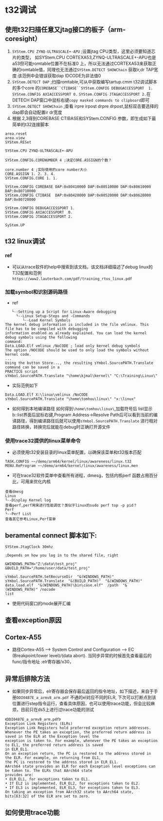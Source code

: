 # t32调试
## 使用t32扫描任意又jtag接口的板子（arm-coresight）
1. `SYStem.CPU ZYNQ-ULTRASCALE+-APU` ;设置jtag CPU类型，这里必须要知道芯片的类型，
      如SYStem.CPU CORTEXA53,ZYNQ-ULTRASCALE+-APU也是a53但可能romtable位置不在标准0
      上，所以无法通过CORTEXA53来获取正确的romtable值，同理也无法通过`SYStem.DETECT SHOWChain`
      获取ir,dr TAP宽度.该范例中会错误获取dap IDCODE为非法值0
2. `SYStem.DETECT DAP` ;扫描romtable,可从中获取编写tartup.cmm t32调试脚本的多个core
    的`COREBASE``CTIBASE``SYStem.CONFIG DEBUGACCESSPORT  1.` `SYStem.CONFIG AXIACCESSPORT 0.`
    `SYStem.CONFIG JTAGACCESSPORT 2.`在DETECH DAP窗口中鼠标右键`copy masked commands to clipboard`即可
3. `SYStem.DETECT SHOWChain` ;查看 irpre irpost drpre drpost,鼠标双击要选择的dap即会自动配置ir dr宽度
4. 根据 2,3得到COREBASE CTIBASE和SYStem.CONFIG 参数，即生成如下最简单的t32连接脚本

```xilinx.cmm
area.reset
area.view
SYStem.RESet

SYStem.CPU ZYNQ-ULTRASCALE+-APU

SYStem.CONFIG.CORENUMBER 4 ;决定CORE.ASSIGN的个数？

core.number 4 ;实际使用的core number大小
CORE.ASSIGN 1. 2. 3. 4. 
SYStem.CONFIG.CORE 1. 1.

SYStem.CONFIG COREBASE DAP:0x80410000 DAP:0x80510000 DAP:0x80610000 DAP:0x80710000
SYStem.CONFIG CTIBASE  DAP:0x80420000 DAP:0x80520000 DAP:0x80620000 DAP:0x80720000

SYStem.CONFIG DEBUGACCESSPORT 1.
SYStem.CONFIG AXIACCESSPORT  0.
SYStem.CONFIG JTAGACCESSPORT 2.

SyStem.UP
```
## t32 linux调试

### ref
+ 可以从trace软件的help中搜索到该文档，该文档详细描述了debug linux的T32配置和范例`https://www2.lauterbach.com/pdf/training_rtos_linux.pdf`
 
### 加载symbol和识别源码路径
+ ref 
```training_rtos_linux.pdf
   └--Setting up a Script for Linux-Aware debugging
     └--Linux Setup-Steps and -Commands
        └--Load Kernel Symbols
The kernel debug information is included in the file vmlinux. This file has to be compiled with debugging
information enabled as already explained. You can load the kernel debug symbols using the following
command:       
Data.LOAD.Elf vmlinux /NoCODE ; load only kernel debug symbols
The option /NOCODE should be used to only load the symbols without kernel code.    
...
Using the button Store..., the resulting sYmbol.SourcePATH.Translate command can be saved in a
PRACTICE script
sYmbol.SourcePATH.Translate "\home\kjmal\kernel\" "C:\Training\Linux\"
``` 
+ 实际范例如下
```
Data.LOAD.Elf X:\linux\vmlinux /NoCODE
sYmbol.SourcePATH.Translate "\home\tomhou\linux\" "x:\linux"
```
+ 如何得到本地编译路径
  如何得到`\home\tomhou\linux\`,加载符号后 list显示b::list界面后鼠标右键,Program Address->Resolve Path后可以看到当前的编译路径，得到编译路径后就可以使用`sYmbol.SourcePATH.Translate` 进行相对路径转换，转换完后就能在debug时正确打开源文件

### 使用trace32提供的linux菜单命令

+ 必须使用t32安装目录的linux菜单配置，以确保该菜单和t32版本匹配
```
TASK.CONFIG ~~/demo/arm64/kernel/linux/awareness/linux.t32
MENU.ReProgram ~~/demo/arm64/kernel/linux/awareness/linux.men
```
+ 可在trace32软件菜单中查看所有进程，dmesg，包括内核perf 函数占用百分比，可用来优化内核
```trace32 menu
查看dmesg
Linux
└--Display Kernel log
查看perf,perf用来进行性能调优？类似于linux的sudo perf top -p pid？
Perf
└--Perf List
查看其它参考Linux,Perf菜单
```

## beramental connect 脚本如下:  
```connect.cmm
SYStem.JtagClock 30mhz

;Depends on how you log in to the shared file, right

&WINDOWS_PATH="Z:\data\test_proj"
&BUILD_PATH="/home/user/data/test_proj"

sYmbol.SourcePATH.SetRecurseDir  "&(WINDOWS_PATH)"
sYmbol.SourcePATH.Translate  "&(BUILD_PATH)"  "&(WINDOWS_PATH)"
data.load.elf  "&(WINDOWS_PATH)\bin\case.elf"  /path  "&(WINDOWS_PATH)" /nocode
list
```
+ 使用代码窗口的mode展开汇编

## 查看exception原因
## Cortex-A55
+ 路径Cortex-A55 --> System Control and Configuration --> EC (Breakpoint/lower level)/(data abort). 当同步异常的时候首先查看最后的func/指令地址 :elr寄存器/x30，

## 异常后排除方法
* 如果同步异常后，elr寄存器会保存最后返回的指令地址，如下描述，来自于手册`DDI0487E_a_armv8_arm.pdf` 不通的el对应不同的ELR, 下次可以打断点到该位置进行step指令运行，查看具体原因，也可以使用trace功能，但会比较麻烦，目前只在ds5上进行过trace功能的测试
```
《DDI0487E_a_armv8_arm.pdf》
Exception Link Registers (ELRs)
Exception Link Registers hold preferred exception return addresses.
Whenever the PE takes an exception, the preferred return address is saved in the ELR at the Exception level the
exception is taken to. For example, whenever the PE takes an exception to EL1, the preferred return address is saved
in ELR_EL1.
On an exception return, the PC is restored to the address stored in the ELR. For example, on returning from EL1,
the PC is restored to the address stored in ELR_EL1.
AArch64 state provides an ELR for each Exception level exceptions can be taken to. The ELRs that AArch64 state
provides are:
• ELR_EL1, for exceptions taken to EL1.
• If EL2 is implemented, ELR_EL2, for exceptions taken to EL2.
• If EL3 is implemented, ELR_EL3, for exceptions taken to EL3.
On taking an exception from AArch32 state to AArch64 state, bits[63:32] of the ELR are set to zero.
```

## 如何使用trace功能 
